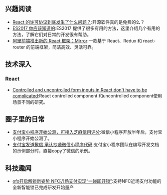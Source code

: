 ## 兴趣阅读

- [React 的许可协议到底发生了什么问题？](https://zhuanlan.zhihu.com/p/28618630?group_id=882578710224605184):开源软件真的是免费的么？
- [ES2017 你应该知道的](https://zhuanlan.zhihu.com/p/28676129):ES2017 提供了很多有用的方法，这里介绍几个有用的方法，了解它们对日常的开发很有帮助。
- [阿里前端推出新的 React 框架：Mirror](http://qianduan.guru/posts/5997b695852d815d019c1659?nsukey=cBcXWLFJDK3I63kP6mfWNk4zEPRnCRiKG8XaXEg427Dvl%2BTk2yjv%2FVw2FEtN0xar%2BhklAydlP7EYjKI02FXkoLXpqLtGOJ0L6xyd0X3fDb6GVacYcB10nLCUEmRA2hGUo15bySmlfV%2Bbbyw2Odz35E40H3Q%2BfI0n88c3cqkTlSyCWxxOY%2FS1ZVgylJOYfXqs):一款基于 React、Redux 和 react-router 的前端框架，简洁高效、灵活可靠。

## 技术深入

### React

- [Controlled and uncontrolled form inputs in React don't have to be complicated](https://goshakkk.name/controlled-vs-uncontrolled-inputs-react/):React controlled component 和uncontrolled component使用场景不同的研究。

## 圈子里的日常
- [支付宝小程序开始公测，可接入芝麻信用评分](http://www.sohu.com/a/165637823_114778):微信小程序开放半年后，支付宝小程序开始公测了。
- [支付宝发道歉信 承认抄袭微信小程序代码](http://www.techweb.com.cn/it/2017-08-19/2575633.shtml):支付宝小程序团队在编写开发文档的示例部分时，直接copy了微信的示例。
## 科技趣闻
- [ofo开启解锁新姿势 NFC近场支付实现“一碰即开锁”](http://www.techweb.com.cn/it/2017-08-22/2576570.shtml):支持NFC近场支付功能的全新智能锁已完成研发开始量产
